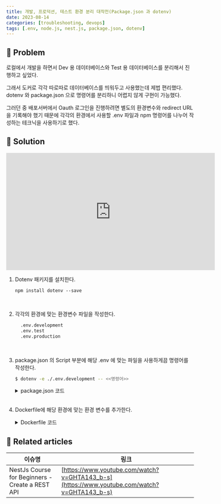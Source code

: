 ```yaml
---
title: 개발, 프로덕션, 테스트 환경 분리 대작전(Package.json 과 dotenv)
date: 2023-08-14
categories: [troubleshooting, devops]
tags: [.env, node.js, nest.js, package.json, dotenv]
---
```


## 🤔 Problem

로컬에서 개발을 하면서 Dev 용 데이터베이스와 Test 용 데이터베이스를 분리해서 진행하고 싶었다.

그래서 도커로 각각 따로따로 데이터베이스를 띄워두고 사용했는데 제법 편리했다. dotenv 와 package.json 으로 명령어를 분리하니 어렵지 않게 구현이 가능했다.

그러던 중 배포서버에서 Oauth 로그인을 진행하려면 별도의 환경변수와 redirect URL을 기록해야 했기 때문에 각각의 환경에서 사용할 .env 파일과 npm 명령어를 나누어 작성하는 테크닉을 사용하기로 했다.

## 🌱 Solution

<iframe width="560" height="315" src="https://www.youtube.com/embed/GHTA143_b-s" title="NestJs Course for Beginners - Create a REST API" frameborder="0" allow="accelerometer; autoplay; clipboard-write; encrypted-media; gyroscope; picture-in-picture; web-share" allowfullscreen></iframe>

1.  Dotenv 패키지를 설치한다.

    `npm install dotenv --save`

    <br/>

2.  각각의 환경에 맞는 환경변수 파일을 작성한다.

    ```zsh
      .env.development
      .env.test
      .env.production
    ```

    <br/>

3.  package.json 의 Script 부분에 해당 .env 에 맞는 파일을 사용하게끔 명령어를 작성한다.

    ```zsh
    $ dotenv -e ./.env.development -- <<명령어>>
    ```

    <details markdown="block"><summary>package.json 코드</summary>

    ```py
    "scripts": {

      # 개발환경 --------------------------------------------------------------------------

      # 개발 환경용 데이터베이스 컨테이너 제거
      "db:dev:rm": "docker compose rm dev-db -s -f -v",

      # 개발 환경용 데이터베이스 컨테이너 실행
      "db:dev:up": "docker compose up dev-db -d",

      # 상기 명령어 조합 : 개발 환경용 데이터베이스 컨테이너 제거 후 재시작 및 Prisma 마이그레이션 실행
      "db:dev:restart": "npm run db:dev:rm && npm run db:dev:up && sleep 1 && npm run prisma:dev:deploy",

      # Prisma 스튜디오 실행 (개발 환경)
      "prisma:dev:studio": "dotenv -e ./.env.development -- npx prisma studio",

      # 개발 환경용 Prisma 마이그레이션 실행
      "prisma:dev:deploy": "dotenv -e ./.env.development -- prisma migrate dev",

      # 개발 환경 설정을 적용한 개발 모드로 Nest.js 앱 실행
      "dev": "dotenv -e .env.development -- nest start --watch",


      # 테스트 환경 --------------------------------------------------------------------------

      # 테스트 환경용 Prisma 마이그레이션 실행
      "prisma:test:deploy": "dotenv -e ./.env.test -- prisma migrate deploy",

      # 테스트 환경용 데이터베이스 컨테이너 제거
      "db:test:rm": "docker compose rm test-db -s -f -v",

      # 테스트 환경용 데이터베이스 컨테이너 실행
      "db:test:up": "docker compose up test-db -d",

      # 테스트 환경용 데이터베이스 컨테이너 제거 후 재시작 및 Prisma 마이그레이션 실행
      "db:test:restart": "npm run db:test:rm && npm run db:test:up && sleep 1 && npm run prisma:test:deploy",

      # 엔드투엔드 테스트 전에 테스트 환경용 데이터베이스 컨테이너 재시작
      "pretest:e2e": "npm run db:test:restart",

      # 엔드투엔드 테스트 실행
      "test:e2e": "dotenv -e ./.env.test -- jest --watch --no-cache --config ./test/jest-e2e.json",

      # Prisma 모델 코드 생성
      "prisma:generate": "npx prisma generate",


      # 프로덕션 환경 --------------------------------------------------------------------------

      # 프로덕션 환경에서 Prisma 마이그레이션 실행 및 앱 실행 (Dockerfile 및 docker-compose.yml에서 사용)
      "start:migrate:prod": "prisma migrate deploy && npm run start:prod"

      # 개발 모드로 Nest.js 앱 실행
      "start:dev": "nest start --watch",
    }
    ```

    </details>

    <br/>

4.  Dockerfile에 해당 환경에 맞는 환경 변수를 추가한다.

    <details markdown="block"><summary>Dockerfile 코드</summary>

    ```Dockerfile
    # 개발용 스테이지
    FROM node:18-alpine AS development

    WORKDIR /app

    # package.json과 package-lock.json 파일 복사
    COPY package\*.json ./

    # 종속성 설치
    RUN npm install

    # 생성된 Prisma 파일 복사
    COPY prisma ./prisma/

    # 환경 변수 복사
    COPY .env.production ./

    # tsconfig.json 파일 복사
    COPY tsconfig.json ./

    # 소스 코드 복사
    COPY . .

    # 서버를 포트 5000으로 실행하도록 설정
    EXPOSE 5000

    # 마이그레이션을 포함하여 시작 스크립트 실행
    CMD ["npm", "run", "start:migrate:prod"]
    ```

    </details>

## 📎 Related articles

| 이슈명                                          | 링크                                                                                       |
| ----------------------------------------------- | ------------------------------------------------------------------------------------------ |
| NestJs Course for Beginners - Create a REST API | [https://www.youtube.com/watch?v=GHTA143_b-s](https://www.youtube.com/watch?v=GHTA143_b-s) |
